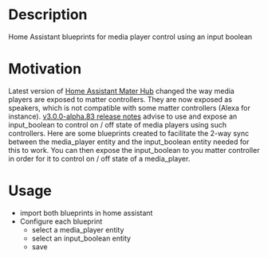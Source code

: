 # Description

Home Assistant blueprints for media player control using an input boolean

# Motivation

Latest version of [Home Assistant Mater Hub](https://github.com/t0bst4r/home-assistant-matter-hub) changed the way media players are exposed to matter controllers. They are now exposed as speakers, which is not compatible with some matter controllers (Alexa for instance). [v3.0.0-alpha.83 release notes](https://github.com/t0bst4r/home-assistant-matter-hub/releases/tag/v3.0.0-alpha.83) advise to use and expose an input_boolean to control on / off state of media players using such controllers. Here are some blueprints created to facilitate the 2-way sync between the media_player entity and the input_boolean entity needed for this to work. You can then expose the input_boolean to you matter controller in order for it to control on / off state of a media_player.

# Usage

- import both blueprints in home assistant
- Configure each blueprint
  - select a media_player entity
  - select an input_boolean entity
  - save
